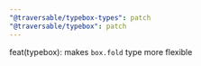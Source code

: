 ```yaml
---
"@traversable/typebox-types": patch
"@traversable/typebox": patch
---
```


feat(typebox): makes `box.fold` type more flexible
